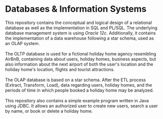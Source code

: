 <h1>Databases & Information Systems</h1>

This repository contains the conceptual and logical design of a relational database as well as the implementation in SQL and PL/SQL. 
The underlying database management system is using <i>Oracle 12c</i>. Additionally, it contains the implementation of a data warehouse following a star schema, used as an OLAP system.<br><br>
The OLTP database is used for a fictional holiday home agency resembling AirBnB, containing data about users, holiday homes, business aspects, but also information about the next airport of both the user's location and the holiday home's location, flights and tourist attractions. <br><br>
The OLAP database is based on a star schema. After the ETL process (Extract, Transform, Load), data regarding users, holiday homes, and the periods of time in which people booked a holiday home may be analyzed. <br><br>
This repository also contains a simple example program written in Java using JDBC. It allows an authorized user to create new users, search a user by name, or book or delete a holiday home.